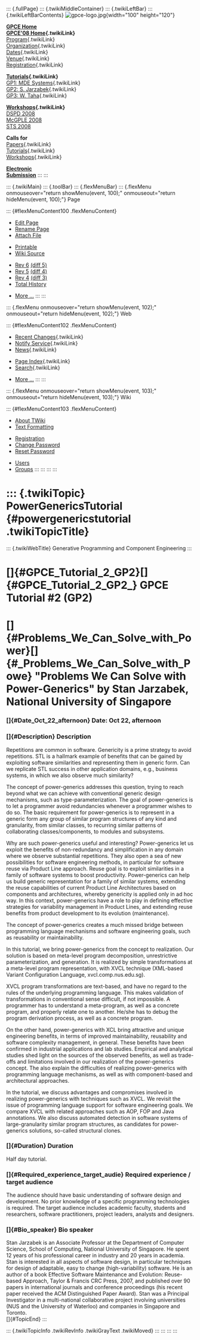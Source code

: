 ::: {.fullPage}
::: {.twikiMiddleContainer}
::: {.twikiLeftBar}
::: {.twikiLeftBarContents}
![gpce-logo.jpg](../pub/GPCE08/WebLeftBar/gpce-logo.jpg){width="100"
height="120"}

**[GPCE Home](http://www.gpce.org/)**\
**[GPCE\'08 Home](WebHome){.twikiLink}**\
[Program](ConferenceProgram){.twikiLink}\
[Organization](ConferenceOrganization){.twikiLink}\
[Dates](ImportantDates){.twikiLink}\
[Venue](ConferenceVenue){.twikiLink}\
[Registration](ConferenceRegistration){.twikiLink}

**[Tutorials](GpceTutorials){.twikiLink}**\
[GP1: MDE Systems](MdeTutorial){.twikiLink}\
[GP2: S. Jarzabek](PowerGenericsTutorial){.twikiLink}\
[GP3: W. Taha](MultiStageProgrammingTutorial){.twikiLink}

**[Workshops](GpceWorkshops){.twikiLink}**\
[DSPD 2008](http://www.labri.fr/perso/reveille/DSPD/2008/)\
[McGPLE
2008](http://www.infosun.fim.uni-passau.de/cl/staff/apel/McGPLE2008/index.html)\
[STS 2008](../Sts/STS08)

**Calls for**\
[Papers](CallForPapers){.twikiLink}\
[Tutorials](CallForTutorials){.twikiLink}\
[Workshops](CallForWorkshops){.twikiLink}

**[Electronic\
Submission](http://www.easychair.org/conferences/?conf=gpce2008)**
:::
:::

::: {.twikiMain}
::: {.toolBar}
::: {.flexMenuBar}
::: {.flexMenu onmouseover="return showMenu(event, 100);" onmouseout="return hideMenu(event, 100);"}
Page

::: {#flexMenuContent100 .flexMenuContent}
-   [Edit
    Page](http://www.program-transformation.org/edit/GPCE08/PowerGenericsTutorial?t=1536827522)
-   [Rename
    Page](http://www.program-transformation.org/rename/GPCE08/PowerGenericsTutorial)
-   [Attach
    File](http://www.program-transformation.org/attach/GPCE08/PowerGenericsTutorial)

<!-- -->

-   [Printable](http://www.program-transformation.org/view/GPCE08/PowerGenericsTutorial?skin=print.pattern)
-   [Wiki
    Source](http://www.program-transformation.org/view/GPCE08/PowerGenericsTutorial?skin=text&raw=on&contenttype=text/plain)

<!-- -->

-   [Rev
    6](http://www.program-transformation.org/view/GPCE08/PowerGenericsTutorial?rev=1.6)
    [(diff 5)](http://www.program-transformation.org/rdiff/GPCE08/PowerGenericsTutorial?rev1=1.6&rev2=1.5)
-   [Rev
    5](http://www.program-transformation.org/view/GPCE08/PowerGenericsTutorial?rev=1.5)
    [(diff 4)](http://www.program-transformation.org/rdiff/GPCE08/PowerGenericsTutorial?rev1=1.5&rev2=1.4)
-   [Rev
    4](http://www.program-transformation.org/view/GPCE08/PowerGenericsTutorial?rev=1.4)
    [(diff 3)](http://www.program-transformation.org/rdiff/GPCE08/PowerGenericsTutorial?rev1=1.4&rev2=1.3)
-   [Total
    History](http://www.program-transformation.org/rdiff/GPCE08/PowerGenericsTutorial)

<!-- -->

-   [More
    \...](http://www.program-transformation.org/oops/GPCE08/PowerGenericsTutorial?template=oopsmore&param1=1.6&param2=1.6)
:::
:::

::: {.flexMenu onmouseover="return showMenu(event, 102);" onmouseout="return hideMenu(event, 102);"}
Web

::: {#flexMenuContent102 .flexMenuContent}
-   [Recent Changes](WebChanges){.twikiLink}
-   [Notify Service](WebNotify){.twikiLink}
-   [News](WebNews){.twikiLink}

<!-- -->

-   [Page Index](WebIndex){.twikiLink}
-   [Search](WebSearch){.twikiLink}

<!-- -->

-   [More
    \...](http://www.program-transformation.org/oops/GPCE08/PowerGenericsTutorial?template=oopsmore&param1=1.6&param2=1.6)
:::
:::

::: {.flexMenu onmouseover="return showMenu(event, 103);" onmouseout="return hideMenu(event, 103);"}
Wiki

::: {#flexMenuContent103 .flexMenuContent}
-   [About
    TWiki](http://www.program-transformation.org/view/TWiki/WebHome)
-   [Text
    Formatting](http://www.program-transformation.org/view/TWiki/TextFormattingRules)

<!-- -->

-   [Registration](http://www.program-transformation.org/view/TWiki/TWikiRegistration)
-   [Change
    Password](http://www.program-transformation.org/view/TWiki/ChangePassword)
-   [Reset
    Password](http://www.program-transformation.org/view/TWiki/ResetPassword)

<!-- -->

-   [Users](http://www.program-transformation.org/view/Main/TWikiUsers)
-   [Groups](http://www.program-transformation.org/view/Main/TWikiGroups)
:::
:::
:::
:::

::: {.twikiTopic}
PowerGenericsTutorial {#powergenericstutorial .twikiTopicTitle}
=====================

::: {.twikiWebTitle}
Generative Programming and Component Engineering
:::

[]{#GPCE_Tutorial_2_GP2}[]{#GPCE_Tutorial_2_GP2_} GPCE Tutorial \#2 (GP2)
=========================================================================

[]{#Problems_We_Can_Solve_with_Power}[]{#_Problems_We_Can_Solve_with_Powe} \"Problems We Can Solve with Power-Generics\" by Stan Jarzabek, National University of Singapore
===========================================================================================================================================================================

### []{#Date_Oct_22_afternoon} Date: Oct 22, afternoon

### []{#Description} Description

Repetitions are common in software. Genericity is a prime strategy to
avoid repetitions. STL is a hallmark example of benefits that can be
gained by exploiting software similarities and representing them in
generic form. Can we replicate STL success in other application domains,
e.g., business systems, in which we also observe much similarity?

The concept of power-generics addresses this question, trying to reach
beyond what we can achieve with conventional generic design mechanisms,
such as type-parameterization. The goal of power-generics is to let a
programmer avoid redundancies whenever a programmer wishes to do so. The
basic requirement for power-generics is to represent in a generic form
any group of similar program structures of any kind and granularity,
from similar classes, to recurring similar patterns of collaborating
classes/components, to modules and subsystems.

Why are such power-generics useful and interesting? Power-generics let
us exploit the benefits of non-redundancy and simplification in any
domain where we observe substantial repetitions. They also open a sea of
new possibilities for software engineering methods, in particular for
software reuse via Product Line approach. Reuse goal is to exploit
similarities in a family of software systems to boost productivity.
Power-generics can help us build generic representation for a family of
similar systems, extending the reuse capabilities of current Product
Line Architectures based on components and architectures, whereby
genericity is applied only in ad hoc way. In this context,
power-generics have a role to play in defining effective strategies for
variability management in Product Lines, and extending reuse benefits
from product development to its evolution (maintenance).

The concept of power-generics creates a much missed bridge between
programming language mechanisms and software engineering goals, such as
reusability or maintainability.

In this tutorial, we bring power-generics from the concept to
realization. Our solution is based on meta-level program decomposition,
unrestrictive parameterization, and generation. It is realized by simple
transformations at a meta-level program representation, with XVCL
technique (XML-based Variant Configuration Language,
xvcl.comp.nus.edu.sg).

XVCL program transformations are text-based, and have no regard to the
rules of the underlying programming language. This makes validation of
transformations in conventional sense difficult, if not impossible. A
programmer has to understand a meta-program, as well as a concrete
program, and properly relate one to another. He/she has to debug the
program derivation process, as well as a concrete program.

On the other hand, power-generics with XCL bring attractive and unique
engineering benefits, in terms of improved maintainability, reusability
and software complexity management, in general. These benefits have been
confirmed in industrial applications and lab studies. Empirical and
analytical studies shed light on the sources of the observed benefits,
as well as trade-offs and limitations involved in our realization of the
power-generics concept. The also explain the difficulties of realizing
power-generics with programming language mechanisms, as well as with
component-based and architectural approaches.

In the tutorial, we discuss advantages and compromises involved in
realizing power-generics with techniques such as XVCL. We revisit the
issue of programming language support for software engineering goals. We
compare XVCL with related approaches such as AOP, FOP and Java
annotations. We also discuss automated detection in software systems of
large-granularity similar program structures, as candidates for
power-generics solutions, so-called structural clones.

### []{#Duration} Duration

Half day tutorial.

### []{#Required_experience_target_audie} Required experience / target audience

The audience should have basic understanding of software design and
development. No prior knowledge of a specific programming technologies
is required. The target audience includes academic faculty, students and
researchers, software practitioners, project leaders, analysts and
designers.

### []{#Bio_speaker} Bio speaker

Stan Jarzabek is an Associate Professor at the Department of Computer
Science, School of Computing, National University of Singapore. He spent
12 years of his professional career in industry and 20 years in
academia. Stan is interested in all aspects of software design, in
particular techniques for design of adaptable, easy to change
(high-variability) software. He is an author of a book Effective
Software Maintenance and Evolution: Reuse-based Approach, Taylor &
Francis CRC Press, 2007, and published over 90 papers in international
journals and conference proceedings (his recent paper received the ACM
Distinguished Paper Award). Stan was a Principal Investigator in a
multi-national collaborative project involving universities (NUS and the
University of Waterloo) and companies in Singapore and Toronto.\
[]{#TopicEnd}
:::

::: {.twikiTopicInfo .twikiRevInfo .twikiGrayText .twikiMoved}
:::
:::
:::
:::
